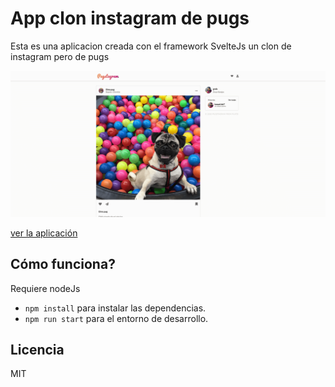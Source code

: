 # App clon instagram de pugs

Esta es una aplicacion creada con el framework SvelteJs un clon de instagram pero de pugs

![Captura de la app](./.readme-static/Pugstagram.png)

[ver la aplicación](https://y-rho.now.sh/)

## Cómo funciona?

Requiere nodeJs

- `npm install` para instalar las dependencias.
- `npm run start` para el entorno de desarrollo.

## Licencia

MIT
